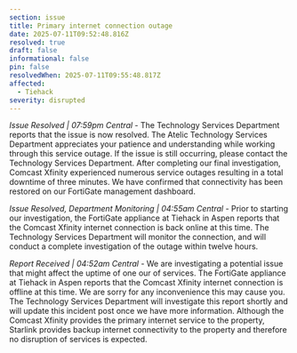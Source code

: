 ```yaml
---
section: issue
title: Primary internet connection outage
date: 2025-07-11T09:52:48.816Z
resolved: true
draft: false
informational: false
pin: false
resolvedWhen: 2025-07-11T09:55:48.817Z
affected:
  - Tiehack
severity: disrupted
---
```

*Issue Resolved | 07:59pm Central* - The Technology Services Department reports that the issue is now resolved. The Atelic Technology Services Department appreciates your patience and understanding while working through this service outage. If the issue is still occurring, please contact the Technology Services Department. After completing our final investigation, Comcast Xfinity experienced numerous service outages resulting in a total downtime of three minutes. We have confirmed that connectivity has been restored on our FortiGate management dashboard.

*Issue Resolved, Department Monitoring | 04:55am Central* - Prior to starting our investigation, the FortiGate appliance at Tiehack in Aspen reports that the Comcast Xfinity internet connection is back online at this time. The Technology Services Department will monitor the connection, and will conduct a complete investigation of the outage within twelve hours.

*Report Received | 04:52am Central* - We are investigating a potential issue that might affect the uptime of one our of services. The FortiGate appliance at Tiehack  in Aspen reports that the Comcast Xfinity internet connection is offline at this time. We are sorry for any inconvenience this may cause you. The Technology Services Department will investigate this report shortly and will update this incident post once we have more information. Although the Comcast Xfinity provides the primary internet service to the property, Starlink provides backup internet connectivity to the property and therefore no disruption of services is expected.